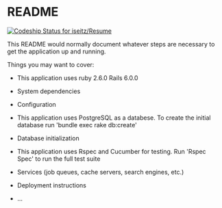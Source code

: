 # README
[![Codeship Status for iseitz/Resume](https://app.codeship.com/projects/d8bbdee0-cbe1-0137-39d1-7ada9eda52a2/status?branch=master)](https://app.codeship.com/projects/368187)

This README would normally document whatever steps are necessary to get the
application up and running.

Things you may want to cover:

* This application uses ruby 2.6.0 Rails 6.0.0

* System dependencies

* Configuration

* This application uses PostgreSQL as a databese. To create the initial database run 'bundle exec rake db:create'

* Database initialization

* This application uses Rspec and Cucumber for testing. Run 'Rspec Spec' to run the full test suite

* Services (job queues, cache servers, search engines, etc.)

* Deployment instructions

* ...
